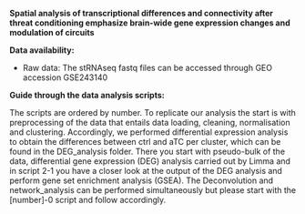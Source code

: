 **Spatial analysis of transcriptional differences and connectivity after threat conditioning emphasize brain-wide gene expression changes and modulation of circuits**

**Data availability:**

* Raw data: The stRNAseq fastq files can be accessed through GEO accession GSE243140
  
**Guide through the data analysis scripts:**

The scripts are ordered by number. To replicate our analysis the start is with preprocessing of the data that entails data loading, cleaning, normalisation and clustering.
Accordingly, we performed differential expression analysis to obtain the differences between ctrl and aTC per cluster, which can be found in the DEG_analysis folder. There 
you start with pseudo-bulk of the data, differential gene expression (DEG) analysis carried out by Limma and in script 2-1 you have a closer look at the output of the DEG analysis
and perform gene set enrichment analysis (GSEA). The Deconvolution and network_analysis can be performed simultaneously but please start with the [number]-0 script and follow accordingly.


